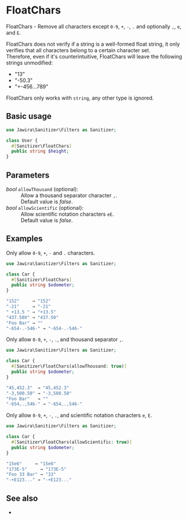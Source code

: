 # FloatChars

FloatChars - Remove all characters except `0-9`, `+`, `-`, `.` and
optionally `,`, `e`, and `E`.

FloatChars does not verify if a string is a well-formed float string, it only
verifies that all characters belong to a certain character set.<br>
Therefore, even if it's counterintuitive, FloatChars will leave the following
strings unmodified:

* "13"
* "-50.3"
* "+-456...789"

FloatChars only works with `string`, any other type is ignored.

## Basic usage

```php
use Jawira\Sanitizer\Filters as Sanitizer;

class User {
  #[Sanitizer\FloatChars]
  public string $height;
}
```

## Parameters

<dl>
<dt><em>bool</em> <code>allowThousand</code> (optional):</dt>
<dd>
Allow a thousand separator character <code>,</code>.<br>
Default value is <em>false</em>.
</dd>
<dt><em>bool</em> <code>allowScientific</code> (optional):</dt>
<dd>
Allow scientific notation characters <code>eE</code>.<br>
Default value is <em>false</em>.
</dd>
</dl>

## Examples

Only allow `0-9`, `+`, `-` and `.` characters.

```php
use Jawira\Sanitizer\Filters as Sanitizer;

class Car {
  #[Sanitizer\FloatChars]
  public string $odometer;
}
```

```php
"152"     → "152"
"-21"     → "-21"
" +13.5 " → "+13.5"
"437.50X" → "437.50"
"Foo Bar" → ""
"-654-.-546-" → "-654-.-546-"
```

Only allow `0-9`, `+`, `-`, `.`, and thousand separator `,`.

```php
use Jawira\Sanitizer\Filters as Sanitizer;

class Car {
  #[Sanitizer\FloatChars(allowThousand: true)]
  public string $odometer;
}
```

```php
"45,452.3"  → "45,452.3"
"-3,500.50" → "-3,500.50"
"Foo Bar"   → ""
"-654,.,546-" → "-654,.,546-"
```

Only allow `0-9`, `+`, `-`, `.`, and scientific notation characters `e`, `E`.

```php
use Jawira\Sanitizer\Filters as Sanitizer;

class Car {
  #[Sanitizer\FloatChars(allowScientific: true)]
  public string $odometer;
}
```

```php
"15e6"     → "15e6"
"173E-5"     → "173E-5"
"Foo 33 Bar" → "33"
"-+E123..." → "-+E123..."
```

## See also

-
